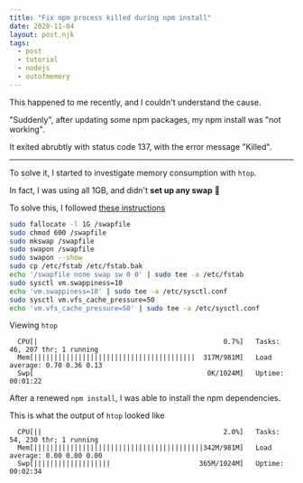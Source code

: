 ```yaml
---
title: "Fix npm process killed during npm install"
date: 2020-11-04
layout: post.njk
tags:
  - post
  - tutorial
  - nodejs
  - outofmemory
---
```


This happened to me recently, and I couldn't understand the cause.

"Suddenly", after updating some npm packages, my npm install was "not working".

It exited abrubtly with status code 137, with the error message "Killed".

---

To solve it, I started to investigate memory consumption with `htop`.

In fact, I was using all 1GB, and didn't **set up any swap** 🤭

To solve this, I followed [these instructions](https://stackoverflow.com/questions/38127667/npm-install-ends-with-killed)

```sh
sudo fallocate -l 1G /swapfile
sudo chmod 600 /swapfile
sudo mkswap /swapfile
sudo swapon /swapfile
sudo swapon --show
sudo cp /etc/fstab /etc/fstab.bak
echo '/swapfile none swap sw 0 0' | sudo tee -a /etc/fstab
sudo sysctl vm.swappiness=10
echo 'vm.swappiness=10' | sudo tee -a /etc/sysctl.conf
sudo sysctl vm.vfs_cache_pressure=50
echo 'vm.vfs_cache_pressure=50' | sudo tee -a /etc/sysctl.conf
```

Viewing `htop`

```
  CPU[|                                              0.7%]   Tasks: 46, 207 thr; 1 running
  Mem[||||||||||||||||||||||||||||||||||||||||  317M/981M]   Load average: 0.70 0.36 0.13
  Swp[                                           0K/1024M]   Uptime: 00:01:22
```

After a renewed `npm install`, I was able to install the npm dependencies.

This is what the output of `htop` looked like

```
  CPU[||                                             2.0%]   Tasks: 54, 230 thr; 1 running
  Mem[||||||||||||||||||||||||||||||||||||||||||342M/981M]   Load average: 0.00 0.00 0.00
  Swp[|||||||||||||||||||                      365M/1024M]   Uptime: 00:02:34
```

